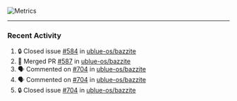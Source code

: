 ![Metrics](https://metrics.lecoq.io/KyleGospo?template=classic&base=header%2C%20activity%2C%20community%2C%20repositories%2C%20metadata&base.indepth=false&base.hireable=false&base.skip=false&config.timezone=America%2FLos_Angeles)

---
### Recent Activity
<!--START_SECTION:activity-->
1. 🔒 Closed issue [#584](https://github.com/ublue-os/bazzite/issues/584) in [ublue-os/bazzite](https://github.com/ublue-os/bazzite)
2. 🎉 Merged PR [#587](https://github.com/ublue-os/bazzite/pull/587) in [ublue-os/bazzite](https://github.com/ublue-os/bazzite)
3. 🗣 Commented on [#704](https://github.com/ublue-os/bazzite/issues/704#issuecomment-1909448352) in [ublue-os/bazzite](https://github.com/ublue-os/bazzite)
4. 🗣 Commented on [#704](https://github.com/ublue-os/bazzite/issues/704#issuecomment-1909443426) in [ublue-os/bazzite](https://github.com/ublue-os/bazzite)
5. 🔒 Closed issue [#704](https://github.com/ublue-os/bazzite/issues/704) in [ublue-os/bazzite](https://github.com/ublue-os/bazzite)
<!--END_SECTION:activity-->
